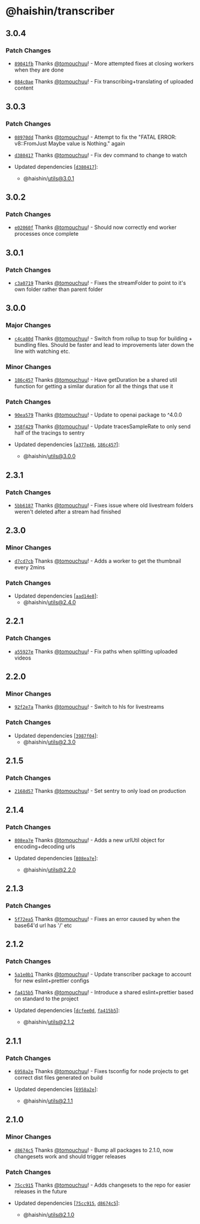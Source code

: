 # @haishin/transcriber

## 3.0.4

### Patch Changes

- [`89041fb`](https://github.com/tomouchuu/haishin/commit/89041fb46220732861d59ba591bf72c7c7a49ca9) Thanks [@tomouchuu](https://github.com/tomouchuu)! - More attempted fixes at closing workers when they are done

- [`084c0ae`](https://github.com/tomouchuu/haishin/commit/084c0ae089b5350923d2f2f8fc0c4252cf128e4d) Thanks [@tomouchuu](https://github.com/tomouchuu)! - Fix transcribing+translating of uploaded content

## 3.0.3

### Patch Changes

- [`08970dd`](https://github.com/tomouchuu/haishin/commit/08970dd994393981085eb047fa6fb4f4aa84d88b) Thanks [@tomouchuu](https://github.com/tomouchuu)! - Attempt to fix the "FATAL ERROR: v8::FromJust Maybe value is Nothing." again

- [`d380417`](https://github.com/tomouchuu/haishin/commit/d380417bea0085e51cc32b2e06afa8f4ac08334f) Thanks [@tomouchuu](https://github.com/tomouchuu)! - Fix dev command to change to watch

- Updated dependencies [[`d380417`](https://github.com/tomouchuu/haishin/commit/d380417bea0085e51cc32b2e06afa8f4ac08334f)]:
  - @haishin/utils@3.0.1

## 3.0.2

### Patch Changes

- [`e02060f`](https://github.com/tomouchuu/haishin/commit/e02060f35e6b04d21b0c9abd59c3e99d94919d12) Thanks [@tomouchuu](https://github.com/tomouchuu)! - Should now correctly end worker processes once complete

## 3.0.1

### Patch Changes

- [`c3a0719`](https://github.com/tomouchuu/haishin/commit/c3a0719950c7dd272e4b27aa70f15b3f8a5c8c4a) Thanks [@tomouchuu](https://github.com/tomouchuu)! - Fixes the streamFolder to point to it's own folder rather than parent folder

## 3.0.0

### Major Changes

- [`c4ca80d`](https://github.com/tomouchuu/haishin/commit/c4ca80db42afeb3f2168e289c531bbfb79dd86c4) Thanks [@tomouchuu](https://github.com/tomouchuu)! - Switch from rollup to tsup for building + bundling files. Should be faster and lead to improvements later down the line with watching etc.

### Minor Changes

- [`186c457`](https://github.com/tomouchuu/haishin/commit/186c457b54815759039c5cf151b00cc7d6b8ab97) Thanks [@tomouchuu](https://github.com/tomouchuu)! - Have getDuration be a shared util function for getting a similar duration for all the things that use it

### Patch Changes

- [`90ea579`](https://github.com/tomouchuu/haishin/commit/90ea57963ce9a5f7967b141663e83cb965d3f58a) Thanks [@tomouchuu](https://github.com/tomouchuu)! - Update to openai package to ^4.0.0

- [`358f429`](https://github.com/tomouchuu/haishin/commit/358f429ce64f32c4373f340ce1da08a85e3e255d) Thanks [@tomouchuu](https://github.com/tomouchuu)! - Update tracesSampleRate to only send half of the tracings to sentry

- Updated dependencies [[`a377e46`](https://github.com/tomouchuu/haishin/commit/a377e466d77b50d26fbf0cee3818842e5f4ce457), [`186c457`](https://github.com/tomouchuu/haishin/commit/186c457b54815759039c5cf151b00cc7d6b8ab97)]:
  - @haishin/utils@3.0.0

## 2.3.1

### Patch Changes

- [`5bb6187`](https://github.com/tomouchuu/haishin/commit/5bb61875531337c05a544c6db9c6ef885a7430ab) Thanks [@tomouchuu](https://github.com/tomouchuu)! - Fixes issue where old livestream folders weren't deleted after a stream had finished

## 2.3.0

### Minor Changes

- [`d7cd7cb`](https://github.com/tomouchuu/haishin/commit/d7cd7cb2b53b88f59b675ee63ba38390142ec25e) Thanks [@tomouchuu](https://github.com/tomouchuu)! - Adds a worker to get the thumbnail every 2mins

### Patch Changes

- Updated dependencies [[`aad14e8`](https://github.com/tomouchuu/haishin/commit/aad14e8e726c26de5c237c3911e61104c730132d)]:
  - @haishin/utils@2.4.0

## 2.2.1

### Patch Changes

- [`a55927e`](https://github.com/tomouchuu/haishin/commit/a55927e77752d19fa1b157105585086fe9c4b25d) Thanks [@tomouchuu](https://github.com/tomouchuu)! - Fix paths when splitting uploaded videos

## 2.2.0

### Minor Changes

- [`92f2e7a`](https://github.com/tomouchuu/haishin/commit/92f2e7a1ea5e8c55f8f89320325538f2aeca831c) Thanks [@tomouchuu](https://github.com/tomouchuu)! - Switch to hls for livestreams

### Patch Changes

- Updated dependencies [[`3987f04`](https://github.com/tomouchuu/haishin/commit/3987f04762ef9377d8f23d9e29fc6da5901b4a86)]:
  - @haishin/utils@2.3.0

## 2.1.5

### Patch Changes

- [`2168d57`](https://github.com/tomouchuu/haishin/commit/2168d57ef63d6e98a011884f8e3280181c8b0ca0) Thanks [@tomouchuu](https://github.com/tomouchuu)! - Set sentry to only load on production

## 2.1.4

### Patch Changes

- [`808ea7e`](https://github.com/tomouchuu/haishin/commit/808ea7efea13c3eb2af4c18a431364041649a566) Thanks [@tomouchuu](https://github.com/tomouchuu)! - Adds a new urlUtil object for encoding+decoding urls

- Updated dependencies [[`808ea7e`](https://github.com/tomouchuu/haishin/commit/808ea7efea13c3eb2af4c18a431364041649a566)]:
  - @haishin/utils@2.2.0

## 2.1.3

### Patch Changes

- [`5f72ea5`](https://github.com/tomouchuu/haishin/commit/5f72ea5df9c91de31a06fd12d41c1ccf6fc5869c) Thanks [@tomouchuu](https://github.com/tomouchuu)! - Fixes an error caused by when the base64'd url has '/' etc

## 2.1.2

### Patch Changes

- [`5a1e0b1`](https://github.com/tomouchuu/haishin/commit/5a1e0b1717d9fcc4b3d355fe2c4d21054f53b473) Thanks [@tomouchuu](https://github.com/tomouchuu)! - Update transcriber package to account for new eslint+prettier configs

- [`fa415b5`](https://github.com/tomouchuu/haishin/commit/fa415b5a246a8b9ac9b3d86fcb2f27f6db5dd7fb) Thanks [@tomouchuu](https://github.com/tomouchuu)! - Introduce a shared eslint+prettier based on standard to the project

- Updated dependencies [[`dcfee0d`](https://github.com/tomouchuu/haishin/commit/dcfee0da98b53cfab379a845ca6f1946d7807283), [`fa415b5`](https://github.com/tomouchuu/haishin/commit/fa415b5a246a8b9ac9b3d86fcb2f27f6db5dd7fb)]:
  - @haishin/utils@2.1.2

## 2.1.1

### Patch Changes

- [`6958a2e`](https://github.com/tomouchuu/haishin/commit/6958a2e9488b6d7ff13c228652571cbbfeecbba7) Thanks [@tomouchuu](https://github.com/tomouchuu)! - Fixes tsconfig for node projects to get correct dist files generated on build

- Updated dependencies [[`6958a2e`](https://github.com/tomouchuu/haishin/commit/6958a2e9488b6d7ff13c228652571cbbfeecbba7)]:
  - @haishin/utils@2.1.1

## 2.1.0

### Minor Changes

- [`d8674c5`](https://github.com/tomouchuu/haishin/commit/d8674c5324615802fe8db8bd87272433e13d488b) Thanks [@tomouchuu](https://github.com/tomouchuu)! - Bump all packages to 2.1.0, now changesets work and should trigger releases

### Patch Changes

- [`75cc915`](https://github.com/tomouchuu/haishin/commit/75cc9157c32e348055223c831004db903bba5a6f) Thanks [@tomouchuu](https://github.com/tomouchuu)! - Adds changesets to the repo for easier releases in the future

- Updated dependencies [[`75cc915`](https://github.com/tomouchuu/haishin/commit/75cc9157c32e348055223c831004db903bba5a6f), [`d8674c5`](https://github.com/tomouchuu/haishin/commit/d8674c5324615802fe8db8bd87272433e13d488b)]:
  - @haishin/utils@2.1.0
